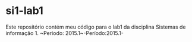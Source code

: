 ﻿# si1-lab1
Este repositório contém meu código para o lab1 da disciplina Sistemas de informação 1. 
~Periodo: 2015.1~-Período:2015.1-